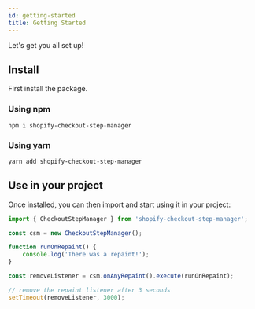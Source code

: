 ```yaml
---
id: getting-started
title: Getting Started
---
```


Let's get you all set up!

## Install

First install the package.

### Using npm

`npm i shopify-checkout-step-manager`

### Using yarn

`yarn add shopify-checkout-step-manager`

## Use in your project

Once installed, you can then import and start using it in your project:

```js
import { CheckoutStepManager } from 'shopify-checkout-step-manager';

const csm = new CheckoutStepManager();

function runOnRepaint() {
    console.log('There was a repaint!');
}

const removeListener = csm.onAnyRepaint().execute(runOnRepaint);

// remove the repaint listener after 3 seconds
setTimeout(removeListener, 3000);
```
